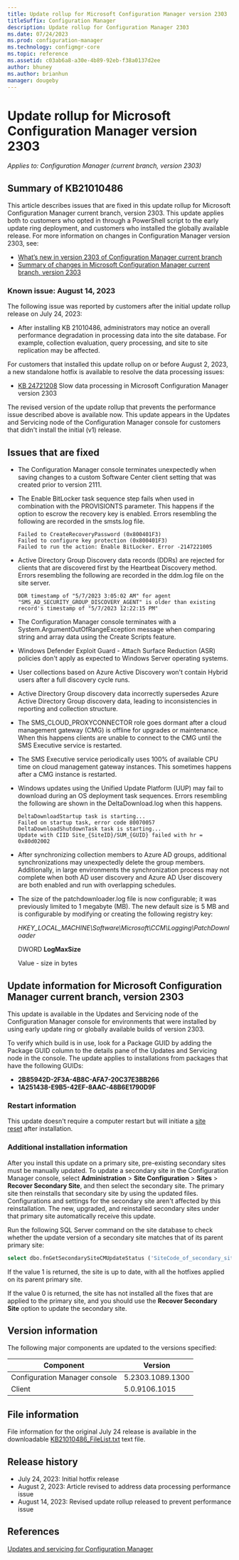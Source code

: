 ```yaml
---
title: Update rollup for Microsoft Configuration Manager version 2303
titleSuffix: Configuration Manager
description: Update rollup for Configuration Manager 2303
ms.date: 07/24/2023
ms.prod: configuration-manager
ms.technology: configmgr-core
ms.topic: reference
ms.assetid: c03ab6a8-a30e-4b89-92eb-f38a0137d2ee
author: bhuney
ms.author: brianhun
manager: dougeby
---
```


# Update rollup for Microsoft Configuration Manager version 2303

*Applies to: Configuration Manager (current branch, version 2303)*

## Summary of KB21010486
This article describes issues that are fixed in this update rollup for Microsoft Configuration Manager current branch, version 2303. This update applies both to customers who opted in through a PowerShell script to the early update ring deployment, and customers who installed the globally available release.
For more information on changes in Configuration Manager version 2303, see:
- [What’s new in version 2303 of Configuration Manager current branch](../../core/plan-design/changes/whats-new-in-version-2303.md)
- [Summary of changes in Microsoft Configuration Manager current branch, version 2303](../../hotfix/2303/16900870.md)

### Known issue: August 14, 2023
The following issue was reported by customers after the initial update rollup release on July 24, 2023:
<!-- 24721208 -->
-  After installing KB 21010486, administrators may notice an overall performance degradation in processing data into the site database. For example, collection evaluation, query processing, and site to site replication may be affected.

For customers that installed this update rollup on or before August 2, 2023, a new standalone hotfix is available to resolve the data processing issues:
- [KB 24721208](../../hotfix/2303/24721208.md) Slow data processing in Microsoft Configuration Manager version 2303 

The revised version of the update rollup that prevents the performance issue described above is available now. This update appears in the Updates and Servicing node of the Configuration Manager console for customers that didn't install the initial (v1) release. 

## Issues that are fixed
<!-- 21017037 -->
- The Configuration Manager console terminates unexpectedly when saving changes to a custom Software Center client setting that was created prior to version 2111.

<!-- 21017830 -->
- The Enable BitLocker task sequence step fails when used in combination with the PROVISIONTS parameter. This happens if the option to escrow the recovery key is enabled. Errors resembling the following are recorded in the smsts.log file.
   ```text
   Failed to CreateRecoveryPassword (0x800401F3)
   Failed to configure key protection (0x800401F3)
   Failed to run the action: Enable BitLocker. Error -2147221005
   ```

<!-- 21017728 -->
- Active Directory Group Discovery data records (DDRs) are rejected for clients that are discovered first by the Heartbeat Discovery method. Errors resembling the following are recorded in the ddm.log file on the site server.
   ```text
   DDR timestamp of "5/7/2023 3:05:02 AM" for agent "SMS_AD_SECURITY_GROUP_DISCOVERY_AGENT" is older than existing record's timestamp of "5/7/2023 12:22:15 PM"
   ```
<!-- 21017328,21177865 -->
- The Configuration Manager console terminates with a System.ArgumentOutOfRangeException message when comparing string and array data using the Create Scripts feature.

<!-- 24475795-->
- Windows Defender Exploit Guard - Attach Surface Reduction (ASR) policies don't apply as expected to Windows Server operating systems. 

<!-- 24452320-->
- User collections based on Azure Active Discovery won't contain Hybrid users after a full discovery cycle runs.

<!-- 24452356 -->
- Active Directory Group discovery data incorrectly supersedes Azure Active Directory Group discovery data, leading to inconsistencies in reporting and collection structure.

<!-- 24156840 -->
- The SMS_CLOUD_PROXYCONNECTOR role goes dormant after a cloud management gateway (CMG) is offline for upgrades or maintenance. When this happens clients are unable to connect to the CMG until the SMS Executive service is restarted.

<!-- 24156794 -->
- The SMS Executive service periodically uses 100% of available CPU time on cloud management gateway instances. This sometimes happens after a CMG instance is restarted.

<!-- 24305551 -->
- Windows updates using the Unified Update Platform (UUP) may fail to download during an OS deployment task sequences. Errors resembling the following are shown in the DeltaDownload.log when this happens.
   ```text
   DeltaDownloadStartup task is starting...
   Failed on startup task, error code 80070057 
   DeltaDownloadShutdownTask task is starting... 
   Update with CIID Site_{SiteID}/SUM_{GUID} failed with hr = 0x80d02002 
   ```
<!-- 24368209, 24368206 -->
- After synchronizing collection members to Azure AD groups, additional synchronizations may unexpectedly delete the group members. Additionally, in large environments the synchronization process may not complete when both AD user discovery and Azure AD User discovery are both enabled and run with overlapping schedules.

<!-- 24156864 -->
- The size of the patchdownloader.log file is now configurable; it was previously limited to 1 megabyte (MB). The new default size is 5 MB and is configurable by modifying or creating the following registry key:

   *HKEY_LOCAL_MACHINE\Software\Microsoft\CCM\Logging\PatchDownloader*

   DWORD **LogMaxSize**

   Value - size in bytes

## Update information for Microsoft Configuration Manager current branch, version 2303

This update is available in the Updates and Servicing node of the Configuration Manager console for environments that were installed by using early update ring or globally available builds of version 2303.

<!-- Members of the Configuration Manager Technology Adoption Program (TAP) must first apply the private TAP rollup before this update is displayed. -->

To verify which build is in use, look for a Package GUID by adding the Package GUID column to the details pane of the Updates and Servicing node in the console. The update applies to installations from packages that have the following GUIDs:

- **2B85942D-2F3A-4B8C-AFA7-20C37E3BB266**
- **1A251438-E9B5-42EF-8AAC-48B6E1790D9F**


### Restart information

This update doesn't require a computer restart but will initiate a [site reset](../../core/servers/manage/modify-your-infrastructure.md#bkmk_reset) after installation.

### Additional installation information

After you install this update on a primary site, pre-existing secondary sites must be manually updated. To update a secondary site in the Configuration Manager console, select **Administration** > **Site Configuration** > **Sites** >  **Recover Secondary Site**, and then select the secondary site. The primary site then reinstalls that secondary site by using the updated files. Configurations and settings for the secondary site aren't affected by this reinstallation. The new, upgraded, and reinstalled secondary sites under that primary site automatically receive this update.

Run the following SQL Server command on the site database to check whether the update version of a secondary site matches that of its parent primary site:
   ```sql
   select dbo.fnGetSecondarySiteCMUpdateStatus ('SiteCode_of_secondary_site')
   ```
If the value 1 is returned, the site is up to date, with all the hotfixes applied on its parent primary site.

If the value 0 is returned, the site has not installed all the fixes that are applied to the primary site, and you should use the **Recover Secondary Site** option to update the secondary site.

## Version information
The following major components are updated to the versions specified:

| Component | Version |
|---|---|
| Configuration Manager console | 5.2303.1089.1300 |
| Client | 5.0.9106.1015 |



## File information
File information for the original July 24 release is available in the downloadable [KB21010486_FileList.txt](https://aka.ms/KB21010486_FileList) text file.

## Release history
- July 24, 2023: Initial hotfix release
- August 2, 2023: Article revised to address data processing performance issue
- August 14, 2023: Revised update rollup released to prevent performance issue 

## References
[Updates and servicing for Configuration Manager](../../core/servers/manage/updates.md)